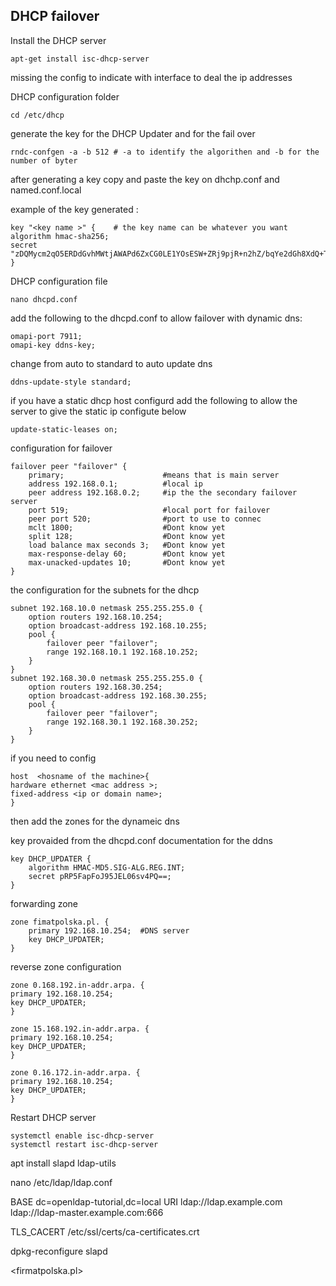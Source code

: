 ## DHCP failover
Install the DHCP server
```
apt-get install isc-dhcp-server
```
missing the config to indicate with interface to deal the ip addresses

DHCP configuration folder
```
cd /etc/dhcp
```

generate the key for the DHCP Updater and for the fail over
```
rndc-confgen -a -b 512 # -a to identify the algorithen and -b for the number of byter 
```
after generating a key copy and paste the key on dhchp.conf and named.conf.local

example of the key generated :
```
key "<key name >" {    # the key name can be whatever you want 
algorithm hmac-sha256;
secret "zDQMycm2qO5ERDdGvhMWtjAWAPd6ZxCG0LE1YOsESW+ZRj9pjR+n2hZ/bqYe2dGh8XdQ+TrMKcKfb18JGOHD2g==";
}
```

DHCP configuration file
```
nano dhcpd.conf
```


add the following to the dhcpd.conf to allow failover with dynamic dns: 
```
omapi-port 7911;
omapi-key ddns-key;
```


change from auto to standard to auto update dns 
```
ddns-update-style standard;
```

if you have a static dhcp host configurd add the following to allow the server to give the static ip configute below
```
update-static-leases on;
```

configuration for failover 
```
failover peer "failover" {
    primary;                      #means that is main server
    address 192.168.0.1;          #local ip
    peer address 192.168.0.2;     #ip the the secondary failover server
    port 519;                     #local port for failover
    peer port 520;                #port to use to connec
    mclt 1800;                    #Dont know yet
    split 128;                    #Dont know yet
    load balance max seconds 3;   #Dont know yet
    max-response-delay 60;        #Dont know yet
    max-unacked-updates 10;       #Dont know yet
}
```
the configuration for the subnets for the dhcp 
```
subnet 192.168.10.0 netmask 255.255.255.0 {
    option routers 192.168.10.254;
    option broadcast-address 192.168.10.255;
    pool {
        failover peer "failover";
        range 192.168.10.1 192.168.10.252;
    }
}
subnet 192.168.30.0 netmask 255.255.255.0 {
    option routers 192.168.30.254;
    option broadcast-address 192.168.30.255;
    pool {
        failover peer "failover";
        range 192.168.30.1 192.168.30.252;  
    }
}
```
if you need to config 
```
host  <hosname of the machine>{
hardware ethernet <mac address >;
fixed-address <ip or domain name>;
}
```
then add the zones for the dynameic dns 

key provaided from the dhcpd.conf documentation for the ddns 
```
key DHCP_UPDATER {
    algorithm HMAC-MD5.SIG-ALG.REG.INT;
    secret pRP5FapFoJ95JEL06sv4PQ==;
}
```
forwarding zone 
```
zone fimatpolska.pl. {
    primary 192.168.10.254;  #DNS server 
    key DHCP_UPDATER;            
}
```
reverse zone configuration 
```
zone 0.168.192.in-addr.arpa. {
primary 192.168.10.254;
key DHCP_UPDATER;
}

zone 15.168.192.in-addr.arpa. {
primary 192.168.10.254;
key DHCP_UPDATER;
}

zone 0.16.172.in-addr.arpa. {
primary 192.168.10.254;
key DHCP_UPDATER;
}

```
Restart DHCP server
```
systemctl enable isc-dhcp-server
systemctl restart isc-dhcp-server
```


apt install slapd ldap-utils 

nano /etc/ldap/ldap.conf


BASE    dc=openldap-tutorial,dc=local
URI     ldap://ldap.example.com ldap://ldap-master.example.com:666

TLS_CACERT      /etc/ssl/certs/ca-certificates.crt

dpkg-reconfigure slapd

<firmatpolska.pl>
<firmatpolska>
<MDB>
<no>
<yes>


